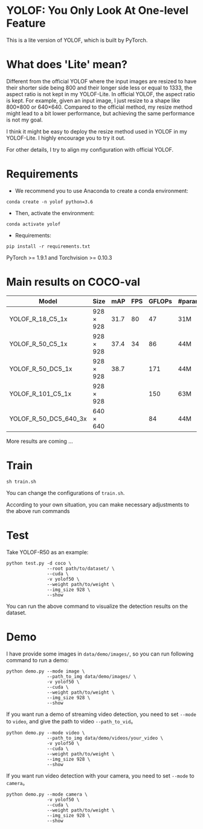 # YOLOF: You Only Look At One-level Feature

This is a lite version of YOLOF, which is built by PyTorch.

# What does 'Lite' mean?
Different from the official YOLOF where the input images are resized to have their shorter side being 800 and their longer side less or equal to 1333, 
the aspect ratio is not kept in my YOLOF-Lite. In official YOLOF, the aspect ratio is kept. For example, given an input image, I just resize to a shape like 800×800 or 640×640.
Compared to the official method, my resize method might lead to a bit lower performance, but achieving the same performance is not my goal. 

I think it might be easy to deploy the resize method used in YOLOF in my YOLOF-Lite. I highly encourage you to try it out.

For other details, I try to align my configuration with official YOLOF.

# Requirements
- We recommend you to use Anaconda to create a conda environment:
```Shell
conda create -n yolof python=3.6
```

- Then, activate the environment:
```Shell
conda activate yolof
```

- Requirements:
```Shell
pip install -r requirements.txt 
```
PyTorch >= 1.9.1 and Torchvision >= 0.10.3

# Main results on COCO-val

| Model                                     |  Size       |   mAP   |  FPS  |  GFLOPs |  #params | Weight |
|-------------------------------------------|-------------|---------|-------|---------|----------|--------|
| YOLOF_R_18_C5_1x                          |  928 × 928  |  31.7   |   80  |  47     |  31M     | [github](https://github.com/yjh0410/YOLOF-Lite/releases/download/YOLOF-Lite-Weight/yolof_r18_C5_1x_31.7.pth) |
| YOLOF_R_50_C5_1x                          |  928 × 928  |  37.4   |   34  |  86     |  44M     | [github](https://github.com/yjh0410/YOLOF-Lite/releases/download/YOLOF-Lite-Weight/yolof_r50_C5_1x_37.4.pth) |
| YOLOF_R_50_DC5_1x                         |  928 × 928  |  38.7   |       |  171    |  44M     | [github](https://github.com/yjh0410/YOLOF-Lite/releases/download/YOLOF-Lite-Weight/yolof_r50_DC5_1x_38.7.pth) |
| YOLOF_R_101_C5_1x                         |  928 × 928  |         |       |  150    |  63M     | [github](coming soon) |
| YOLOF_R_50_DC5_640_3x                     |  640 × 640  |         |       |  84     |  44M     | [github](coming soon) |

More results are coming ...


# Train
```Shell
sh train.sh
```

You can change the configurations of `train.sh`.

According to your own situation, you can make necessary adjustments to the above run commands

# Test
Take YOLOF-R50 as an example:

```Shell
python test.py -d coco \
               --root path/to/dataset/ \
               --cuda \
               -v yolof50 \
               --weight path/to/weight \
               --img_size 928 \
               --show
```

You can run the above command to visualize the detection results on the dataset.


# Demo
I have provide some images in `data/demo/images/`, so you can run following command to run a demo:

```Shell
python demo.py --mode image \
               --path_to_img data/demo/images/ \
               -v yolof50 \
               --cuda \
               --weight path/to/weight \
               --img_size 928 \
               --show
```

If you want run a demo of streaming video detection, you need to set `--mode` to `video`, and give the path to video `--path_to_vid`。

```Shell
python demo.py --mode video \
               --path_to_img data/demo/videos/your_video \
               -v yolof50 \
               --cuda \
               --weight path/to/weight \
               --img_size 928 \
               --show
```

If you want run video detection with your camera, you need to set `--mode` to `camera`。

```Shell
python demo.py --mode camera \
               -v yolof50 \
               --cuda \
               --weight path/to/weight \
               --img_size 928 \
               --show
```

